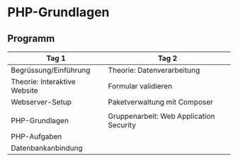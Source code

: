 # PHP-Grundlagen

## Programm

| Tag 1                        | Tag 2                                    |
| ---------------------------- | ---------------------------------------- |
| Begrüssung/Einführung        | Theorie: Datenverarbeitung               |
| Theorie: Interaktive Website | Formular validieren                      |
| Webserver-Setup              | Paketverwaltung mit Composer             |
|                              |                                          |
| PHP-Grundlagen               | Gruppenarbeit: Web Application Security  | 
| PHP-Aufgaben                 |                                          |
| Datenbankanbindung           |                                          |

